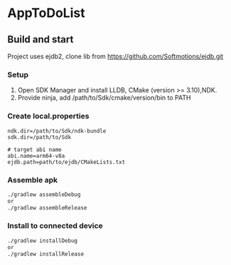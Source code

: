 # AppToDoList

## Build and start

Project uses ejdb2, clone lib from https://github.com/Softmotions/ejdb.git

### Setup

1. Open SDK Manager and install LLDB, CMake (version >= 3.10),NDK.
2. Provide ninja, add /path/to/Sdk/cmake/version/bin to PATH

### Create local.properties
```properties
ndk.dir=/path/to/Sdk/ndk-bundle
sdk.dir=/path/to/Sdk

# target abi name
abi.name=arm64-v8a
ejdb.path=path/to/ejdb/CMakeLists.txt
```

### Assemble apk
```bash
./gradlew assembleDebug
or
./gradlew assembleRelease
```
### Install to connected device
```bash
./gradlew installDebug
or
./gradlew installRelease
```